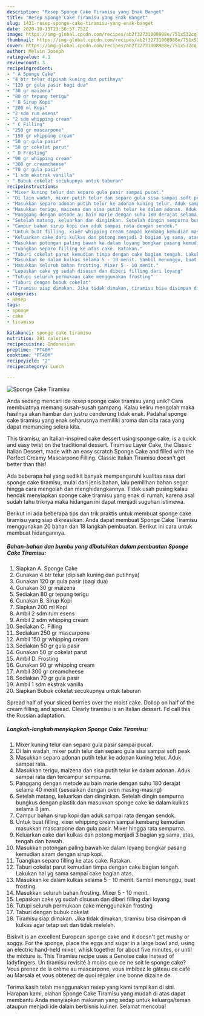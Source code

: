 ```yaml
---
description: "Resep Sponge Cake Tiramisu yang Enak Banget"
title: "Resep Sponge Cake Tiramisu yang Enak Banget"
slug: 1431-resep-sponge-cake-tiramisu-yang-enak-banget
date: 2020-10-15T23:56:57.752Z
image: https://img-global.cpcdn.com/recipes/ab2f32731008988e/751x532cq70/sponge-cake-tiramisu-foto-resep-utama.jpg
thumbnail: https://img-global.cpcdn.com/recipes/ab2f32731008988e/751x532cq70/sponge-cake-tiramisu-foto-resep-utama.jpg
cover: https://img-global.cpcdn.com/recipes/ab2f32731008988e/751x532cq70/sponge-cake-tiramisu-foto-resep-utama.jpg
author: Melvin Joseph
ratingvalue: 4.1
reviewcount: 3
recipeingredient:
- " A Sponge Cake"
- "4 btr telur dipisah kuning dan putihnya"
- "120 gr gula pasir bagi dua"
- "30 gr maizena"
- "80 gr tepung terigu"
- " B Sirup Kopi"
- "200 ml Kopi"
- "2 sdm rum esens"
- "2 sdm whipping cream"
- " C Filling"
- "250 gr mascarpone"
- "150 gr whipping cream"
- "50 gr gula pasir"
- "50 gr cokelat parut"
- " D Frosting"
- "90 gr whipping cream"
- "300 gr creamcheese"
- "70 gr gula pasir"
- "1 sdm ekstrak vanilla"
- " Bubuk cokelat secukupnya untuk taburan"
recipeinstructions:
- "Mixer kuning telur dan separo gula pasir sampai pucat."
- "Di lain wadah, mixer putih telur dan separo gula sisa sampai soft peak"
- "Masukkan separo adonan putih telur ke adonan kuning telur. Aduk sampai rata."
- "Masukkan terigu, maizena dan sisa putih telur ke dalam adonan. Aduk sampai rata dan tercampur sempurna."
- "Panggang dengan metode au bain marie dengan suhu 180 derajat selama 40 menit (sesuaikan dengan oven masing-masing)"
- "Setelah matang, keluarkan dan dinginkan. Setelah dingin sempurna bungkus dengan plastik dan masukkan sponge cake ke dalam kulkas selama 8 jam."
- "Campur bahan sirup kopi dan aduk sampai rata dengan sendok."
- "Untuk buat filling, xixer whipping cream sampai kembang kemudian masukkan mascarpone dan gula pasir. Mixer hingga rata sempurna."
- "Keluarkan cake dari kulkas dan potong menjadi 3 bagian yg sama, atas, tengah dan bawah."
- "Masukkan potongan paling bawah ke dalam loyang bongkar pasang kemudian siram dengan sirup kopi."
- "Tuangkan separo filling ke atas cake. Ratakan."
- "Taburi cokelat parut kemudian timpa dengan cake bagian tengah. Lakukan hal yg sama sampai cake bagian atas."
- "Masukkan ke dalam kulkas selama 5 - 10 menit. Sambil menunggu, buat frosting."
- "Masukkan seluruh bahan frosting. Mixer 5 - 10 menit."
- "Lepaskan cake yg sudah disusun dan diberi filling dari loyang"
- "Tutupi seluruh permukaan cake menggunakan frosting"
- "Taburi dengan bubuk cokelat"
- "Tiramisu siap dimakan. Jika tidak dimakan, tiramisu bisa disimpan di kulkas agar tetap set dan tidak meleleh."
categories:
- Resep
tags:
- sponge
- cake
- tiramisu

katakunci: sponge cake tiramisu 
nutrition: 281 calories
recipecuisine: Indonesian
preptime: "PT40M"
cooktime: "PT40M"
recipeyield: "2"
recipecategory: Lunch

---
```



![Sponge Cake Tiramisu](https://img-global.cpcdn.com/recipes/ab2f32731008988e/751x532cq70/sponge-cake-tiramisu-foto-resep-utama.jpg)

Anda sedang mencari ide resep sponge cake tiramisu yang unik? Cara membuatnya memang susah-susah gampang. Kalau keliru mengolah maka hasilnya akan hambar dan justru cenderung tidak enak. Padahal sponge cake tiramisu yang enak seharusnya memiliki aroma dan cita rasa yang dapat memancing selera kita.

This tiramisu, an Italian-inspired cake dessert using sponge cake, is a quick and easy twist on the traditional dessert. Tiramisu Layer Cake, the Classic Italian Dessert, made with an easy scratch Sponge Cake and filled with the Perfect Creamy Mascarpone Filling. Classic Italian Tiramisu doesn&#39;t get better than this!

Ada beberapa hal yang sedikit banyak mempengaruhi kualitas rasa dari sponge cake tiramisu, mulai dari jenis bahan, lalu pemilihan bahan segar hingga cara mengolah dan menghidangkannya. Tidak usah pusing kalau hendak menyiapkan sponge cake tiramisu yang enak di rumah, karena asal sudah tahu triknya maka hidangan ini dapat menjadi suguhan istimewa.


Berikut ini ada beberapa tips dan trik praktis untuk membuat sponge cake tiramisu yang siap dikreasikan. Anda dapat membuat Sponge Cake Tiramisu menggunakan 20 bahan dan 18 langkah pembuatan. Berikut ini cara untuk membuat hidangannya.

<!--inarticleads1-->

##### Bahan-bahan dan bumbu yang dibutuhkan dalam pembuatan Sponge Cake Tiramisu:

1. Siapkan  A. Sponge Cake
1. Gunakan 4 btr telur (dipisah kuning dan putihnya)
1. Gunakan 120 gr gula pasir (bagi dua)
1. Gunakan 30 gr maizena
1. Sediakan 80 gr tepung terigu
1. Gunakan  B. Sirup Kopi
1. Siapkan 200 ml Kopi
1. Ambil 2 sdm rum esens
1. Ambil 2 sdm whipping cream
1. Sediakan  C. Filling
1. Sediakan 250 gr mascarpone
1. Ambil 150 gr whipping cream
1. Sediakan 50 gr gula pasir
1. Gunakan 50 gr cokelat parut
1. Ambil  D. Frosting
1. Gunakan 90 gr whipping cream
1. Ambil 300 gr creamcheese
1. Sediakan 70 gr gula pasir
1. Ambil 1 sdm ekstrak vanilla
1. Siapkan  Bubuk cokelat secukupnya untuk taburan


Spread half of your sliced berries over the moist cake. Dollop on half of the cream filling, and spread. Clearly tiramisu is an Italian dessert. I&#39;d call this the Russian adaptation. 

<!--inarticleads2-->

##### Langkah-langkah menyiapkan Sponge Cake Tiramisu:

1. Mixer kuning telur dan separo gula pasir sampai pucat.
1. Di lain wadah, mixer putih telur dan separo gula sisa sampai soft peak
1. Masukkan separo adonan putih telur ke adonan kuning telur. Aduk sampai rata.
1. Masukkan terigu, maizena dan sisa putih telur ke dalam adonan. Aduk sampai rata dan tercampur sempurna.
1. Panggang dengan metode au bain marie dengan suhu 180 derajat selama 40 menit (sesuaikan dengan oven masing-masing)
1. Setelah matang, keluarkan dan dinginkan. Setelah dingin sempurna bungkus dengan plastik dan masukkan sponge cake ke dalam kulkas selama 8 jam.
1. Campur bahan sirup kopi dan aduk sampai rata dengan sendok.
1. Untuk buat filling, xixer whipping cream sampai kembang kemudian masukkan mascarpone dan gula pasir. Mixer hingga rata sempurna.
1. Keluarkan cake dari kulkas dan potong menjadi 3 bagian yg sama, atas, tengah dan bawah.
1. Masukkan potongan paling bawah ke dalam loyang bongkar pasang kemudian siram dengan sirup kopi.
1. Tuangkan separo filling ke atas cake. Ratakan.
1. Taburi cokelat parut kemudian timpa dengan cake bagian tengah. Lakukan hal yg sama sampai cake bagian atas.
1. Masukkan ke dalam kulkas selama 5 - 10 menit. Sambil menunggu, buat frosting.
1. Masukkan seluruh bahan frosting. Mixer 5 - 10 menit.
1. Lepaskan cake yg sudah disusun dan diberi filling dari loyang
1. Tutupi seluruh permukaan cake menggunakan frosting
1. Taburi dengan bubuk cokelat
1. Tiramisu siap dimakan. Jika tidak dimakan, tiramisu bisa disimpan di kulkas agar tetap set dan tidak meleleh.


Biskvit is an excellent European sponge cake and it doesn&#39;t get mushy or soggy. For the sponge, place the eggs and sugar in a large bowl and, using an electric hand-held mixer, whisk together for about five minutes, or until the mixture is. This Tiramisu recipe uses a Genoise cake instead of ladyfingers. Un tiramisu revisité à moins que ce ne soit le sponge cake? Vous prenez de la crème au mascarpone, vous imbibez le gâteau de café au Marsala et vous obtenez de quoi régaler une bonne dizaine de. 

Terima kasih telah menggunakan resep yang kami tampilkan di sini. Harapan kami, olahan Sponge Cake Tiramisu yang mudah di atas dapat membantu Anda menyiapkan makanan yang sedap untuk keluarga/teman ataupun menjadi ide dalam berbisnis kuliner. Selamat mencoba!
